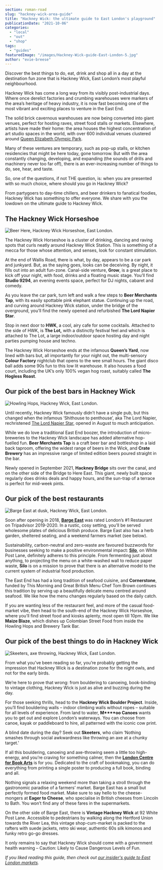 ```yaml
---
section: roman-road
slug: "hackney-wick-area-guide"
title: "Hackney Wick: the ultimate guide to East London's playground"
publicationDate: "2021-10-06"
categories: 
  - "local"
  - "out"
  - "shop"
tags: 
  - "guides"
featuredImage: "/images/Hackney-Wick-guide-East-London-5.jpg"
author: "evie-breese"
---
```


Discover the best things to do, eat, drink and shop all in a day at the destination fun zone that is Hackney Wick, East London’s most playful neighbourhood.

Hackney Wick has come a long way from its visibly post-industrial days. Where once derelict factories and crumbing warehouses were markers of the area’s heritage of heavy industry, it is now fast becoming one of the most vibrant and exciting places to venture in the East End. 

The solid brick cavernous warehouses are now being converted into giant venues, perfect for hosting raves, street food stalls or markets. Elsewhere, artists have made their home: the area houses the highest concentration of art studio spaces in the world, with over 600 individual venues clustered around [Queen Elizabeth Olympic Park](https://www.queenelizabetholympicpark.co.uk/). 

Many of these ventures are temporary, such as pop-up stalls, or kitchen residencies that might be here today, gone tomorrow. But with the area constantly changing, developing, and expanding (the sounds of drills and machinery never too far off), there is an ever-increasing number of things to do, see, hear, and taste. 

So, one of the questions, if not THE question, is: when you are presented with so much choice, where should you go in Hackney Wick? 

From partygoers to day-time chillers, and beer drinkers to fanatical foodies, Hackney Wick has something to offer everyone. We share with you the lowdown on the ultimate guide to Hackney Wick.

## The Hackney Wick Horseshoe

![Beer Here, Hackney Wick Horseshoe, East London.](/images/Hackney-Wick-guide-East-London-12-1024x683.jpg)

The Hackney Wick Horseshoe is a cluster of drinking, dancing and raving spots that curls neatly around Hackney Wick Station. This is something of a mecca for those whose attention, and senses, look for constant stimulation.

At the end of Wallis Road, there is what, by day, appears to be a car park and junkyard. But, as the saying goes, looks can be deceiving. By night, it fills out into an adult fun-zone. Canal-side venture, **Grow**, is a great place to kick off your night, with food, drinks and a floating music stage. You’ll find **Studio 9294**, an evening events space, perfect for DJ nights, cabaret and comedy. 

As you leave the car park, turn left and walk a few steps to **Beer Merchants Tap**, with its easily spottable pink elephant statue. Continuing up the road, and curving around Hackney Wick station, under the bridge of the overground, you’ll find the newly opened and refurbished **The Lord Napier Star**. 

Stop in next door to **HWK**, a cool, airy cafe for some cocktails. Attached to the side of HWK, is **The Lot,** with a distinctly festival feel and which is attached to The Lot, a large indoor/outdoor space hosting day and night parties pumping house and techno. 

The Hackney Wick Horseshoe ends at the infamous **Queen’s Yard**, now lined with bars but, all importantly for your night out, the multi-sensory **Colour Factory** nightclub that opens to the wee small hours. The giant disco ball adds some 90s fun to this low lit warehouse. It also houses a food court, including the UK’s only 100% vegan hog roast, suitably called **The Hogless Roast**.

## Our pick of the best bars in Hackney Wick

![Howling Hops, Hackney Wick, East London.](/images/Hackney-Wick-guide-East-London-13-1024x683.jpg)

Until recently, Hackney Wick famously didn’t have a single pub, but this changed when the infamous ‘Shithouse to penthouse’, aka The Lord Napier, rechristened [The Lord Napier Star](https://romanroadlondon.com/lord-napier-star-pub-opens/), opened in August to much anticipation.

While we do love a traditional East End boozer, the introduction of micro-breweries to the Hackney Wick landscape has added alternative hop-fuelled fun. **Beer Merchants Tap** is a craft beer bar and bottleshop in a laid back taproom, offering the widest range of beers in the Wick, and **Crate Brewery** has an impressive range of limited edition beers poured straight in the bar. 

Newly opened in September 2021, **Hackney Bridge** sits over the canal, and on the other side of the Bridge to Here East. This giant, newly built space regularly does drinks deals and happy hours, and the sun-trap of a terrace is perfect for mid-week pints.

## Our pick of the best restaurants

![Barge East at dusk, Hackney Wick, East London.](/images/Hackney-Wick-guide-East-London-2-1024x683.jpg)

Soon after opening in 2018, [**Barge East**](https://romanroadlondon.com/barge-east-restaurant-hackney-wick/) was rated London’s #1 Restaurant on Tripadvisor 2019-2020. In a rustic, cosy setting, you’ll be served wholesome plates of delicious British produce. Barge East also has a herb garden, sheltered seating, and a weekend farmers market (see below).

Sustainability, carbon-neutral and zero-waste are favoured buzzwords for businesses seeking to make a positive environmental impact: [**Silo**](https://romanroadlondon.com/doug-mcmaster-silo-wine-bar/), on White Post Lane, definitely adheres to this principle. From fermenting just about anything, to projecting the menu on a white-washed wall to reduce paper waste, **Silo** is on a mission to prove that there is an alternative model to the current system of industrial food production. 

The East End has had a long tradition of seafood cuisine, and **Cornerstone**, funded by This Morning and Great British Menu Chef Tom Brown continues this tradition by serving up a beautifully delicate menu centred around seafood. We like how the menu changes regularly based on the daily catch. 

If you are wanting less of the restaurant feel, and more of the casual food-market vibe, then head to the south-end of the Hackney Wick Horseshoe, where you’ll find street food and kiosks aplenty, most open till 10pm. We like **Maize Blaze**, which dishes up Colombian Street Food from inside the Howling Hops and Brewery Tank Bar.

## Our pick of the best things to do in Hackney Wick

![Skeeters, axe throwing, Hackney Wick, East London.](/images/Hackney-Wick-guide-East-London-7-1024x683.jpg)

From what you’ve been reading so far, you’re probably getting the impression that Hackney Wick is a destination zone for the night owls, and not for the early birds. 

We’re here to prove that wrong: from bouldering to canoeing, book-binding to vintage clothing, Hackney Wick is just as alive and buzzing during the day. 

For those seeking thrills, head to the **Hackney Wick Boulder Project**. Inside, you’ll find bouldering walls – indoor climbing walls without ropes – suitable for all levels of experience. From land to water, **M****oo Canoes** wants you to get out and explore London’s waterways. You can choose from canoe, kayak or paddleboard to hire, all patterned with the iconic cow print. 

A blind date during the day? Seek out **Skeeters**, who claim ‘Nothing smashes through social awkwardness like throwing an axe at a chunky target.’

If all this bouldering, canoeing and axe-throwing seem a little too high-energy, and you’re craving for something calmer, then the **[London Centre for Book Arts](https://romanroadlondon.com/london-centre-book-arts-lcba/)** is for you. Dedicated to the craft of bookmaking, you can do everything from printing a single poster to producing a full book, binding and all. 

Nothing signals a relaxing weekend more than taking a stroll through the gastronomic paradise of a farmers’ market. Barge East has a small but perfectly formed food market. Make sure to say hello to the cheese-mongers at **Eager to Cheese**, who specialise in British cheeses from Lincoln to Bath. You won’t find any of these fares in the supermarkets. 

On the other side of Barge East, there is **Vintage Hackney Wick** at 92 White Post Lane. Accessible to pedestrians by walking along the Hertford Union towards the River Lea, this vintage shop-cum-market is packed to the rafters with suede jackets, retro ski wear, authentic 60s silk kimonos and funky retro go-go dresses. 

It only remains to say that Hackney Wick should come with a government health warning – Caution: Likely to Cause Dangerous Levels of Fun.

_If you liked reading this guide, then check out [our insider's guide to East London markets](https://romanroadlondon.com/best-east-london-markets/)._


